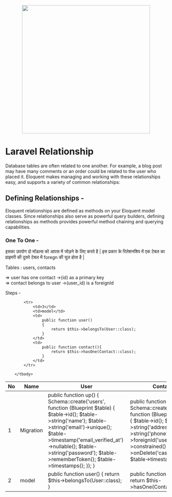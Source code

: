 <p align="center"><a href="https://laravel.com" target="_blank"><img src="https://raw.githubusercontent.com/laravel/art/master/logo-lockup/5%20SVG/2%20CMYK/1%20Full%20Color/laravel-logolockup-cmyk-red.svg" width="400"></a></p>

# Laravel Relationship

Database tables are often related to one another. For example, a blog post may have many comments or an order could be related to the user who placed it. Eloquent makes managing and working with these relationships easy, and supports a variety of common relationships:

## Defining Relationships -

Eloquent relationships are defined as methods on your Eloquent model classes. Since relationships also serve as powerful query builders, defining relationships as methods provides powerful method chaining and querying capabilities.

### One To One -

इसका उपयोग दो मॉडल्स को आपस में जोड़ने के लिए करते है | इस प्रकार के रिलेशनशिप में एक टेबल का प्राइमरी की दूसरे टेबल में foregn की यूज़ होता है |

Tables : users, contacts

=> user has one contact ->(id) as a primary key<br>
=> contact belongs to user ->(user_id) is a foreignId<br>

Steps -

<table>
        <thead>
            <tr>
                <th>No</th>
                <th>Name</th>
                <th>User</th>
                <th>Contact</th>
            </tr>
        </thead>
        <tbody>
            <tr>
                <td>1</td>
                <td>Migration</td>
                <td>
                    public function up()
                    {
                        Schema::create('users', function (Blueprint $table) {
                            $table->id();
                            $table->string('name');
                            $table->string('email')->unique();
                            $table->timestamp('email_verified_at')->nullable();
                            $table->string('password');
                            $table->rememberToken();
                            $table->timestamps();
                        });
                    }
                </td>
                <td>
                    public function up()
                    {
                        Schema::create('contacts', function (Blueprint $table) {
                            $table->id();
                            $table->string('address');
                            $table->string('phone');
                            $table->foreignId('user_id')->constrained()->onDelete('cascade');
                            $table->timestamps();
                        });
                    }
                </td>
            </tr>
            <tr>
                <td>2</td>
                <td>model</td>
                <td>
                    public function user()
                    {
                        return $this->belongsTo(User::class);
                    }
                </td>
                <td>
                    public function contact(){
                        return $this->hasOne(Contact::class);
                    }
                </td>
            </tr>

            <tr>
                <td>3</td>
                <td>model</td>
                <td>
                    public function user()
                    {
                        return $this->belongsTo(User::class);
                    }
                </td>
                <td>
                    public function contact(){
                        return $this->hasOne(Contact::class);
                    }
                </td>
            </tr>

        </tbody>

</table>
